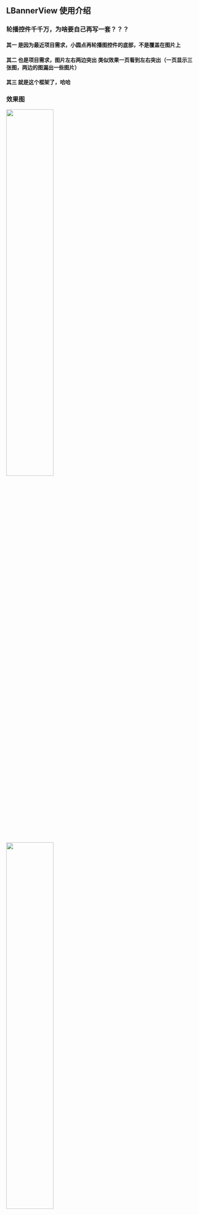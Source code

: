 ## LBannerView 使用介绍

### 轮播控件千千万，为啥要自己再写一套？？？

#### 其一 是因为最近项目需求，小圆点再轮播图控件的底部，不是覆盖在图片上

#### 其二 也是项目需求，图片左右两边突出 类似效果一页看到左右突出（一页显示三张图，两边的图漏出一些图片）

#### 其三 就是这个框架了，哈哈

### 效果图

<img src="https://github.com/fazhongxu/IBannerView/blob/master/images/banner_below.png" width="50%" height="50%">

<img src="https://github.com/fazhongxu/IBannerView/blob/master/images/banner_cover.png" width="50%" height="50%">

<img src="https://github.com/fazhongxu/IBannerView/blob/master/images/screenshot_below.png" width="50%" height="50%" align = "center">
